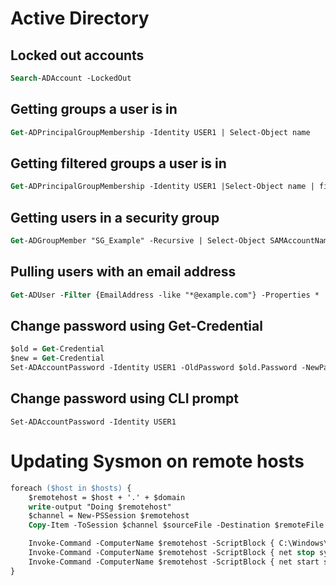 # Active Directory

## Locked out accounts
```ps
Search-ADAccount -LockedOut
```

## Getting groups a user is in
```ps
Get-ADPrincipalGroupMembership -Identity USER1 | Select-Object name
```

## Getting filtered groups a user is in
```ps
Get-ADPrincipalGroupMembership -Identity USER1 |Select-Object name | findstr /i hadoop
```

## Getting users in a security group
```ps
Get-ADGroupMember "SG_Example" -Recursive | Select-Object SAMAccountName | Sort-Object SAMAccountName
```

## Pulling users with an email address
```ps
Get-ADUser -Filter {EmailAddress -like "*@example.com"} -Properties * | Select Name, SamAccountName, EmailAddress
```

## Change password using Get-Credential
```ps
$old = Get-Credential
$new = Get-Credential
Set-ADAccountPassword -Identity USER1 -OldPassword $old.Password -NewPassword $new.Password
```

## Change password using CLI prompt
```
Set-ADAccountPassword -Identity USER1
```

# Updating Sysmon on remote hosts
```ps
foreach ($host in $hosts) {
    $remotehost = $host + '.' + $domain
    write-output "Doing $remotehost"
    $channel = New-PSSession $remotehost
    Copy-Item -ToSession $channel $sourceFile -Destination $remoteFile

    Invoke-Command -ComputerName $remotehost -ScriptBlock { C:\Windows\Sysmon64.exe -c $Using:remoteFile 2>&1 | %{ "$_" }}
    Invoke-Command -ComputerName $remotehost -ScriptBlock { net stop sysmon64 }
    Invoke-Command -ComputerName $remotehost -ScriptBlock { net start sysmon64 }
}
```
